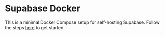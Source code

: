 # Supabase Docker
This is a minimal Docker Compose setup for self-hosting Supabase. Follow the steps [here](https://supabase.com/docs/guides/hosting/docker) to get started.
